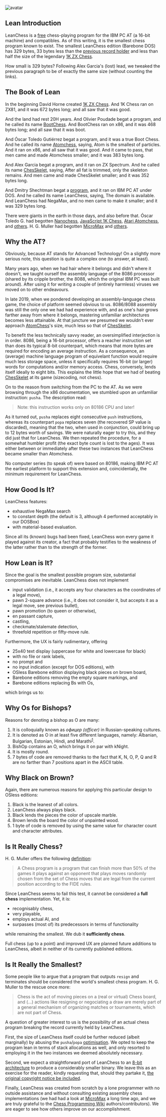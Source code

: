 ![avatar](https://secure.gravatar.com/avatar/5f79d29ddd71d9757723cb4b51cc424e)

## Lean Introduction

LeanChess is a [free][license] chess-playing program for the IBM PC AT (a 16-bit machine) and compatibles. As of this writing, it is the smallest chess program known to exist. The smallest LeanChess edition (Barebone DOS) has 329 bytes, 33 bytes less than the [previous record holder][chesskelet] and less than half the size of the legendary [1K ZX Chess][1kchess].

How small is 329 bytes? Following Alex Garcia's (lost) lead, we tweaked the previous paragraph to be of exactly the same size (without counting the links).

## The Book of Lean

In the beginning David Horne created [1K ZX Chess][1kchess]. And 1K Chess ran on ZX81, and it was 672 bytes long; and all saw that it was good.

And the land had rest 20H years. And Olivier Poudade begat a program, and he called its name [BootChess]. And BootChess ran on x86, and it was 468 bytes long; and all saw that it was boot.

And Óscar Toledo Gutiérrez begat a program, and it was a true Boot Chess. And he called its name [Atomchess], saying, Atom is the smallest of particles. And it ran on x86, and all saw that it was good. And it came to pass, that men came and made Atomchess smaller; and it was 383 bytes long.

And Alex Garcia begat a program, and it ran on ZX Spectrum. And he called its name [ChesSkelet], saying, After all fat is trimmed, only the skeleton remains. And men came and made ChesSkelet smaller; and it was 352 bytes long.

And Dmitry Shechtman begat a [program][source], and it ran on IBM PC AT under DOS. And he called its name LeanChess, saying, The domain is available. And LeanChess had NegaMax, and no men came to make it smaller; and it was 329 bytes long.

There were giants in the earth in those days, and also before that. Óscar Toledo G. had begotten [Nanochess], [JavaScript 1K Chess][js1k], [Atari Atomchess][atomchess], and [others][toledo]. H. G. Muller had begotten [MicroMax][micromax] and [others][hgm].

<a name="AT"></a>
## Why the AT?

Obviously, because AT stands for Advanced Technology! On a slightly more serious note, this question is quite a complex one (to answer, at least).

Many years ago, when we had hair where it belongs and didn't where it doesn't, we taught ourself the assembly language of the 8086 processor (shared by its cripple brother, the 8088, which the original IBM PC was built around). After using it for writing a couple of (entirely harmless) viruses we moved on to other endeavours.

In late 2019, when we pondered developing an assembly-language chess game, the choice of platform seemed obvious to us. 8086/8088 assembly was still the only one we had had experience with, and as one's hair grows farther away from where it belongs, mastering unfamiliar architectures becomes less attainable. At that juncture we presumed we wouldn't ever approach [AtomChess]'s size, much less so that of [ChesSkelet].

To benefit the less technically savvy reader, an oversimplified interjection is in order. 8086, being a 16-bit processor, offers a reacher instruction set than does its typical 8-bit counterpart, which means that more bytes are required for encoding an average instruction. As a consequence, an (average) machine language program of equivelant function would require much less storage space, unless it specifically requires 16-bit (or larger) words for computations and/or memory access. Chess, conversely, lends itself ideally to eight bits. This explains the little hope that we had of beating [ChesSkelet] at its game (sizecoding, not chess).

On to the reason from switching from the PC to the AT. As we were browsing through the x86 documentation, we stumbled upon an unfamiliar instruction: `pusha`. The description read:

> Note: this instruction works only on 80186 CPU and later!

As it turned out, `pusha` replaces eight consecutive `push` instructions, whereas its counterpart `popa` replaces seven (the recovered SP value is discarded), meaning that the two, when used in conjunction, could bring up to 12 bytes worth of savings. We were naturally eager to try this, and they did just that for LeanChess. We then repeated the procedure, for a somewhat humbler profit (the exact byte count is lost to the ages). It was either between or immediately after these two instances that LeanChess became smaller than Atomchess.

No computer series (to speak of) were based on 80186, making IBM PC AT the earliest platform to support this extension and, coincidentally, the minimum requirement for LeanChess.

## How Good Is It?

LeanChess features:

* exhaustive NegaMax search
* to constant depth (the default is 3, although 4 performed acceptably in our DOSBox)
* with material-based evaluation.

Since all its (known) bugs had been fixed, LeanChess won every game it played against its creator, a fact that probably testifies to the weakness of the latter rather than to the strength of the former.

## How Lean is It?

Since the goal is the smallest possible program size, substantial compromises are inevitable. LeanChess does not implement

* input validation (i.e., it accepts any four characters as the coordinates of a legal move),
* pawn 2-square advance (i.e., it does not consider it, but accepts it as a legal move, see previous bullet),
* pawn promotion (to queen or otherwise),
* en passant capture,
* castling,
* checkmate/stalemate detection,
* threefold repetition or fifty-move rule.

Furthermore, the UX is fairly rudimentary, offering

* 25x40 text display (uppercase for white and lowercase for black)
* with no file or rank labels,
* no prompt and
* no input indication (except for DOS editions), with
* OSless Barebone edition displaying black pieces on brown board,
* Barebone editions removing the empty square markings, and
* Barebone editions replacing Bs with Os,

which brings us to:

## Why Os for Bishops?

Reasons for denoting a bishop as O are many:

1. It is colloquially known as *офицер (officer)* in Russian-speaking cultures.
1. It is denoted as O in at least five different languages, namely: Albanian, Bulgarian, Estonian, Hindi, and Marathi<sup>[1]</sup>.
1. BishOp contains an O, which brings it on par with kNight.
1. It is mostly round.
1. 7 bytes of code are removed thanks to the fact that K, N, O, P, Q and R are no farther than 7 positions apart in the ASCII table.

## Why Black on Brown?

Again, there are numerous reasons for applying this particular design to OSless editions:

1. Black is the leanest of all colors.
1. LeanChess always plays black.
1. Black lends the pieces the color of upscale marble.
1. Brown lends the board the color of unpainted wood.
1. 1 byte of code is removed by using the same value for character count and character attributes.

## Is It Really Chess?

H. G. Muller offers the following [definition]:

> A Chess program is a program that can finish more than 50% of the
  games it plays against an opponent that plays moves randomly chosen
  from the set of Chess moves that are legal from the current position
  according to the FIDE rules.

Since LeanChess seems to fail this test, it cannot be considered a **full chess** implementation. Yet, it is:

* recognisably chess,
* very playable,
* employs actual AI, and
* surpasses (most of) its predecessors in terms of functionality

while remaining the smallest. We dub it **sufficiently chess**.

Full chess (up to a point) and improved UX are planned future additions to LeanChess, albeit in neither of its currently published editions.

## Is It Really the Smallest?

Some people like to argue that a program that outputs `resign` and terminates should be considered the world's smallest chess program. H. G. Muller to the rescue once more:

> Chess is the act of moving pieces on a (real or virtual) Chess
  board, and (...) actions like resigning or negociating a draw
  are merely part of a general mechanism of organizing matches
  or tournaments, which are not part of Chess.

A question of greater interest to us is the possibility of an actual chess program breaking the record currently held by LeanChess.

First, the size of LeanChess itself could be further reduced (albeit marginally) by abusing the `pusha`/`popa` [optimisation](#AT). We opted to keep the program lean in terms of stack allocations as well, and only resorted to employing it in the two instances we deemed absolutely necessary.

Second, we expect a straightforward port of LeanChess to an [8-bit architecture](#AT) to produce a considerably smaller binary. We leave this as an exercise for the reader, kindly requesting that, should they partake it, [the original copyright notice be included][license].

Finally, LeanChess was created from scratch by a lone programmer with no outside assistance and without consulting existing assembly chess implementations (we had had a look at [MicroMax] a long time ago, and we are truly grateful to the [Chess Programming Wiki][chesspro] authors/contributors). We are eager to see how others improve on our accomplishment.

[definition]: http://home.hccnet.nl/h.g.muller/definition.txt
[1kchess]: http://users.ox.ac.uk/~uzdm0006/scans/1kchess
[bootchess]: http://olivier.poudade.free.fr/src/BootChess.asm
[toledo]: https://nanochess.org/chess.html
[atomchess]: https://nanochess.org/chess6.html
[js1k]: https://nanochess.org/chess4.html#js1k
[nanochess]: https://nanochess.org/chess3.html
[hgm]: http://home.hccnet.nl/h.g.muller/chess.html
[micromax]: http://home.hccnet.nl/h.g.muller/max-src2.html
[chesskelet]: http://chesskelet.x10host.com
[chesspro]: https://www.chessprogramming.org/Main_Page
[source]: https://github.com/leanchess/leanchess
[contact]: mailto:contact@leanchess.com
[license]: https://github.com/leanchess/leanchess/blob/master/LICENSE
[1]: https://en.wikipedia.org/wiki/Chess_piece
